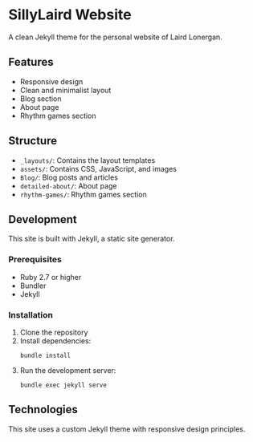 # SillyLaird Website

A clean Jekyll theme for the personal website of Laird Lonergan.

## Features

- Responsive design
- Clean and minimalist layout
- Blog section
- About page
- Rhythm games section

## Structure

- `_layouts/`: Contains the layout templates
- `assets/`: Contains CSS, JavaScript, and images
- `Blog/`: Blog posts and articles
- `detailed-about/`: About page
- `rhythm-games/`: Rhythm games section

## Development

This site is built with Jekyll, a static site generator.

### Prerequisites

- Ruby 2.7 or higher
- Bundler
- Jekyll

### Installation

1. Clone the repository
2. Install dependencies:
   ```
   bundle install
   ```
3. Run the development server:
   ```
   bundle exec jekyll serve
   ```

## Technologies

This site uses a custom Jekyll theme with responsive design principles.